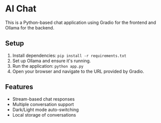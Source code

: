 # AI Chat

This is a Python-based chat application using Gradio for the frontend and Ollama for the backend.

## Setup

1. Install dependencies: `pip install -r requirements.txt`
2. Set up Ollama and ensure it's running.
3. Run the application: `python app.py`
4. Open your browser and navigate to the URL provided by Gradio.

## Features

- Stream-based chat responses
- Multiple conversation support
- Dark/Light mode auto-switching
- Local storage of conversations
